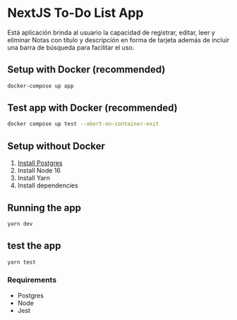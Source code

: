 # NextJS To-Do List App
Está aplicación brinda al usuario la capacidad de registrar, editar, leer y eliminar Notas con título y descripción en forma de tarjeta además de incluir una barra de búsqueda para facilitar el uso.

## Setup with Docker (recommended)
```bash
docker-compose up app
```

## Test app with Docker (recommended)
```bash
docker compose up test --abort-on-container-exit
```

## Setup without Docker
1. [Install Postgres](https://www.postgresql.org/download/macosx/)
2. Install Node 16 
3. Install Yarn
4. Install dependencies

## Running the app
```bash
yarn dev
```

## test the app
```bash
yarn test
```


### Requirements
- Postgres
- Node
- Jest